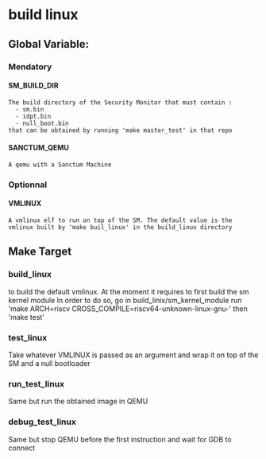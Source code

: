 # build linux

## Global Variable:

### Mendatory

####  SM_BUILD_DIR

    The build directory of the Security Monitor that must contain :
      - sm.bin 
      - idpt.bin
      - null_boot.bin
    that can be obtained by running 'make master_test' in that repo

#### SANCTUM_QEMU

    A qemu with a Sanctum Machine

### Optionnal

####  VMLINUX

    A vmlinux elf to run on top of the SM. The default value is the vmlinux built by 'make buil_linux' in the build_linux directory

## Make Target

### build_linux

  to build the default vmlinux. At the moment it requires to first build the sm kernel module
  In order to do so, go in build_linix/sm_kernel_module
  run 'make ARCH=riscv CROSS_COMPILE=riscv64-unknown-linux-gnu-'
  then 'make test'

### test_linux

  Take whatever VMLINUX is passed as an argument and wrap it on top of the SM and a null bootloader

### run_test_linux

  Same but run the obtained image in QEMU

### debug_test_linux

  Same but stop QEMU before the first instruction and wait for GDB to connect
